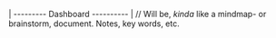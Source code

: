 | --------- Dashboard ---------- |
// Will be, *kinda* like a mindmap- or brainstorm, document.
Notes, key words, etc.
 
